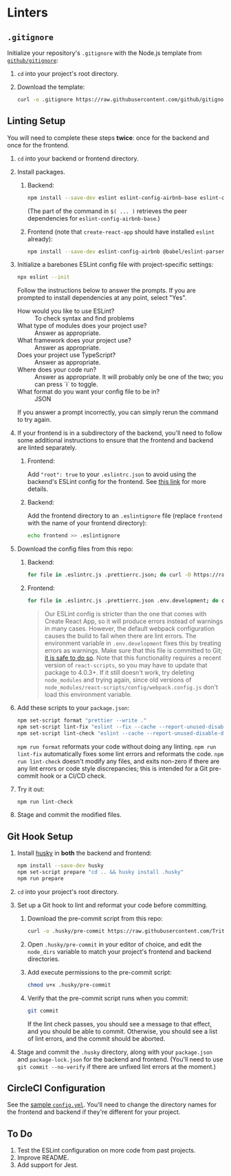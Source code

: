 # Linters

## `.gitignore`

Initialize your repository's `.gitignore` with the Node.js template from [`github/gitignore`](https://github.com/github/gitignore):

1. `cd` into your project's root directory.

1. Download the template:

   ```sh
   curl -o .gitignore https://raw.githubusercontent.com/github/gitignore/master/Node.gitignore
   ```

## Linting Setup

You will need to complete these steps **twice**: once for the backend and once for the frontend.

1. `cd` into your backend or frontend directory.

1. Install packages.

   1. Backend:

      ```sh
      npm install --save-dev eslint eslint-config-airbnb-base eslint-config-prettier prettier $(npm info "eslint-config-airbnb-base@latest" peerDependencies | grep -Eo "'?[^':]+'?:" | tr -d " :'")
      ```

      (The part of the command in `$( ... )` retrieves the peer dependencies for `eslint-config-airbnb-base`.)

   1. Frontend (note that `create-react-app` should have installed `eslint` already):

      ```sh
      npm install --save-dev eslint-config-airbnb @babel/eslint-parser eslint-config-prettier prettier $(npm info "eslint-config-airbnb@latest" peerDependencies | grep -Eo "'?[^':]+'?:" | tr -d " :'")
      ```

1. Initialize a barebones ESLint config file with project-specific settings:

   ```sh
   npx eslint --init
   ```

   Follow the instructions below to answer the prompts. If you are prompted to install dependencies at any point, select "Yes".

   <dl>
     <dt>How would you like to use ESLint?</dt>
     <dd>To check syntax and find problems</dd>
     <dt>What type of modules does your project use?</dt>
     <dd>Answer as appropriate.</dd>
     <dt>What framework does your project use?</dt>
     <dd>Answer as appropriate.</dd>
     <dt>Does your project use TypeScript?</dt>
     <dd>Answer as appropriate.</dd>
     <dt>Where does your code run?</dt>
     <dd>Answer as appropriate. It will probably only be one of the two; you can press `i` to toggle.</dd>
     <dt>What format do you want your config file to be in?</dt>
     <dd>JSON</dd>
   </dl>

   If you answer a prompt incorrectly, you can simply rerun the command to try again.

1. If your frontend is in a subdirectory of the backend, you'll need to follow some additional instructions to ensure that the frontend and backend are linted separately.

   1. Frontend:

      Add `"root": true` to your `.eslintrc.json` to avoid using the backend's ESLint config for the frontend. See [this link](https://eslint.org/docs/user-guide/configuring/configuration-files#cascading-and-hierarchy) for more details.

   1. Backend:

      Add the frontend directory to an `.eslintignore` file (replace `frontend` with the name of your frontend directory):

      ```sh
      echo frontend >> .eslintignore
      ```

1. Download the config files from this repo:

   1. Backend:

      ```sh
      for file in .eslintrc.js .prettierrc.json; do curl -O https://raw.githubusercontent.com/TritonSE/linters/main/$file; done
      ```

   1. Frontend:

      ```sh
      for file in .eslintrc.js .prettierrc.json .env.development; do curl -O https://raw.githubusercontent.com/TritonSE/linters/main/$file; done
      ```

      > Our ESLint config is stricter than the one that comes with Create React App, so it will produce errors instead of warnings in many cases. However, the default webpack configuration causes the build to fail when there are lint errors. The environment variable in `.env.development` fixes this by treating errors as warnings. Make sure that this file is committed to Git; [it is safe to do so](https://create-react-app.dev/docs/adding-custom-environment-variables/#adding-development-environment-variables-in-env). Note that this functionality requires a recent version of `react-scripts`, so you may have to update that package to 4.0.3+. If it still doesn't work, try deleting `node_modules` and trying again, since old versions of `node_modules/react-scripts/config/webpack.config.js` don't load this environment variable.

1. Add these scripts to your `package.json`:

   ```sh
   npm set-script format "prettier --write ."
   npm set-script lint-fix "eslint --fix --cache --report-unused-disable-directives . ; prettier --write ."
   npm set-script lint-check "eslint --cache --report-unused-disable-directives . && prettier --check ."
   ```

   `npm run format` reformats your code without doing any linting. `npm run lint-fix` automatically fixes some lint errors and reformats the code. `npm run lint-check` doesn't modify any files, and exits non-zero if there are any lint errors or code style discrepancies; this is intended for a Git pre-commit hook or a CI/CD check.

1. Try it out:

   ```sh
   npm run lint-check
   ```

1. Stage and commit the modified files.

## Git Hook Setup

1. Install [husky](https://typicode.github.io/husky) in **both** the backend and frontend:

   ```sh
   npm install --save-dev husky
   npm set-script prepare "cd .. && husky install .husky"
   npm run prepare
   ```

1. `cd` into your project's root directory.

1. Set up a Git hook to lint and reformat your code before committing.

   1. Download the pre-commit script from this repo:

      ```sh
      curl -o .husky/pre-commit https://raw.githubusercontent.com/TritonSE/linters/main/.husky/pre-commit
      ```

   1. Open `.husky/pre-commit` in your editor of choice, and edit the `node_dirs` variable to match your project's frontend and backend directories.

   1. Add execute permissions to the pre-commit script:

      ```sh
      chmod u+x .husky/pre-commit
      ```

   1. Verify that the pre-commit script runs when you commit:

      ```sh
      git commit
      ```

      If the lint check passes, you should see a message to that effect, and you should be able to commit. Otherwise, you should see a list of lint errors, and the commit should be aborted.

1. Stage and commit the `.husky` directory, along with your `package.json` and `package-lock.json` for the backend and frontend. (You'll need to use `git commit --no-verify` if there are unfixed lint errors at the moment.)

## CircleCI Configuration

See the [sample `config.yml`](.circleci/config.yml). You'll need to change the directory names for the frontend and backend if they're different for your project.

## To Do

1. Test the ESLint configuration on more code from past projects.
1. Improve README.
1. Add support for Jest.
